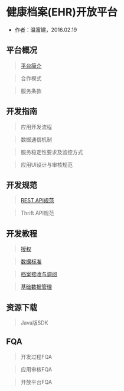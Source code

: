 健康档案(EHR)开放平台
====================

- 作者：温富建，2016.02.19

平台概况
---------------------

> [平台简介](overview/index.html)

> 合作模式

> 服务条款

开发指南
---------------------

> 应用开发流程

> 数据通信机制

> 服务稳定性要求及监控方式

> 应用UI设计与审核规范

开发规范
---------------------

> [REST API规范](specification/api-specification.html)

> Thrift API规范

开发教程
---------------------

> [授权](tutorial/authoritarian/index.html)

> [数据标准](tutorial/standard/index.html)

> [档案接收与调阅](tutorial/health-profiles/index.html)

> [基础数据管理](tutorial/admin/index.html)

资源下载
---------------------

> Java版SDK

FQA
---------------------

> 开发过程FQA

> 应用审核FQA

> 开放平台FQA

